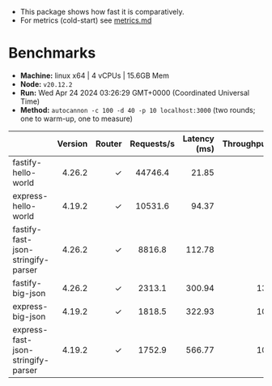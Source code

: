 - This package shows how fast it is comparatively.
- For metrics (cold-start) see [metrics.md](./METRICS.md)

# Benchmarks

* __Machine:__ linux x64 | 4 vCPUs | 15.6GB Mem
* __Node:__ `v20.12.2`
* __Run:__ Wed Apr 24 2024 03:26:29 GMT+0000 (Coordinated Universal Time)
* __Method:__ `autocannon -c 100 -d 40 -p 10 localhost:3000` (two rounds; one to warm-up, one to measure)

|                                    | Version | Router | Requests/s | Latency (ms) | Throughput/Mb |
| :--                                | --:     | --:    | :-:        | --:          | --:           |
| fastify-hello-world                | 4.26.2  | ✓      | 44746.4    | 21.85        | 8.02          |
| express-hello-world                | 4.19.2  | ✓      | 10531.6    | 94.37        | 1.88          |
| fastify-fast-json-stringify-parser | 4.26.2  | ✓      | 8816.8     | 112.78       | 2.33          |
| fastify-big-json                   | 4.26.2  | ✓      | 2313.1     | 300.94       | 136.60        |
| express-big-json                   | 4.19.2  | ✓      | 1818.5     | 322.93       | 107.45        |
| express-fast-json-stringify-parser | 4.19.2  | ✓      | 1752.9     | 566.77       | 103.59        |
